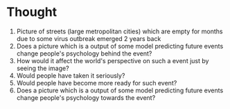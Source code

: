 # Thought 
1. Picture of streets (large metropolitan cities) which are empty for months due to some virus outbreak emerged 2 years back
1. Does a picture which is a output of some model predicting future events change people's psychology behind the event?
1. How would it affect the world's perspective on such a event just by seeing the image?
1. Would people have taken it seriously?
1. Would people have become more ready for such event?
1. Does a picture which is a output of some model predicting future events change people's psychology towards the event?

